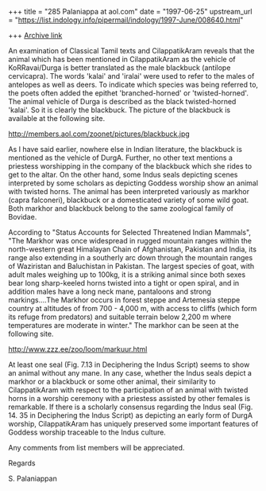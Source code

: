 +++
title = "285 Palaniappa at aol.com"
date = "1997-06-25"
upstream_url = "https://list.indology.info/pipermail/indology/1997-June/008640.html"

+++
[Archive link](https://list.indology.info/pipermail/indology/1997-June/008640.html)

An examination of Classical Tamil texts and CilappatikAram reveals that the
animal which has been mentioned in CilappatikAram as the vehicle of
KoRRavai/Durga is better translated as the male blackbuck (antilope
cervicapra). The words 'kalai' and 'iralai' were used to refer to the males
of antelopes as well as deers. To indicate which species was being referred
to, the poets  often added the epithet 'branched-horned' or 'twisted-horned'.
The animal vehicle of Durga is described as the black twisted-horned 'kalai'.
So it is clearly the blackbuck. The picture of the blackbuck is available at
the following site.

http://members.aol.com/zoonet/pictures/blackbuck.jpg

As I have said earlier, nowhere else in Indian literature, the blackbuck is
mentioned as the vehicle of DurgA. Further, no other text mentions a
priestess worshipping in the company of the blackbuck which she rides to get
to the altar. On the other hand, some Indus seals depicting scenes
interpreted by some scholars as depicting Goddess worship show an animal with
twisted horns. The animal has been interpreted variously as markhor (capra
falconeri), blackbuck or a domesticated variety of some wild goat.  Both
markhor and blackbuck belong to the same zoological family of Bovidae. 

According to "Status Accounts for Selected Threatened Indian Mammals", "The
Markhor was once widespread in rugged mountain ranges within the
north-western great Himalayan Chain of Afghanistan, Pakistan and India, its
range also extending in a southerly arc down through the mountain ranges of
Waziristan and Baluchistan in Pakistan. The largest species of goat, with
adult males weighing up to 100kg, it is a striking animal since both sexes
bear long sharp-keeled horns twisted into a tight or open spiral, and in
addition males have a long neck mane, pantaloons and strong markings....The
Markhor occurs in forest steppe and Artemesia steppe country at altitudes of
from 700 - 4,000 m, with access to cliffs (which form its refuge from
predators) and suitable terrain below 2,200 m where temperatures are moderate
in winter."  The markhor can be seen at the following site. 

http://www.zzz.ee/zoo/loom/markuur.html

At least one seal (Fig. 7.13 in Deciphering the Indus Script) seems to show
an animal without any mane. In any case, whether the Indus seals depict a
markhor or a blackbuck or some other animal, their similarity to
CilappatikAram with respect to the participation of an animal with twisted
horns in a worship ceremony with a priestess assisted by other females is
remarkable. If there is a scholarly consensus regarding the Indus seal (Fig.
14. 35 in Deciphering the Indus Script) as depicting an early form of DurgA
worship, CilappatikAram has uniquely preserved some important features of
Goddess worship traceable to the Indus culture.

Any comments from list members will be appreciated.


Regards

S. Palaniappan




